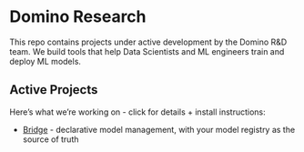 # Domino Research

This repo contains projects under active development by the Domino R&D team.
We build tools that help Data Scientists and ML engineers train and deploy ML models.

## Active Projects

Here’s what we’re working on - click for details + install instructions:

- [Bridge](https://github.com/dominodatalab/domino-research/tree/main/bridge) - declarative model management, with your model registry as the source of truth
